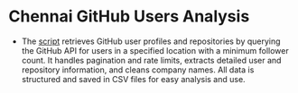 # Chennai GitHub Users Analysis

- The <a href="https://github.com/basubinayak/tds-project-1/blob/b5b39f49a09f8ac532a1f06995c85ba3fbfe61ef/github_scraper.py">script</a> retrieves GitHub user profiles and repositories by querying the GitHub API for users in a specified location with a minimum follower count. It handles pagination and rate limits, extracts detailed user and repository information, and cleans company names. All data is structured and saved in CSV files for easy analysis and use.
